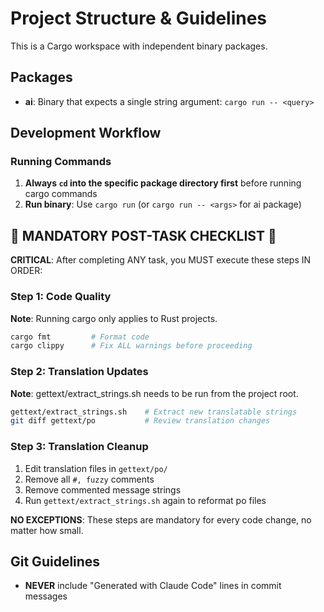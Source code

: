 # Project Structure & Guidelines

This is a Cargo workspace with independent binary packages.

## Packages

- **ai**: Binary that expects a single string argument: `cargo run -- <query>`

## Development Workflow

### Running Commands

1. **Always `cd` into the specific package directory first** before running
   cargo commands
2. **Run binary**: Use `cargo run` (or `cargo run -- <args>` for ai package)

## 🚨 MANDATORY POST-TASK CHECKLIST 🚨

**CRITICAL**: After completing ANY task, you MUST execute these steps IN ORDER:

### Step 1: Code Quality

**Note**: Running cargo only applies to Rust projects.

```bash
cargo fmt         # Format code
cargo clippy      # Fix ALL warnings before proceeding
```

### Step 2: Translation Updates

**Note**: gettext/extract_strings.sh needs to be run from the project root.

```bash
gettext/extract_strings.sh    # Extract new translatable strings
git diff gettext/po           # Review translation changes
```

### Step 3: Translation Cleanup

1. Edit translation files in `gettext/po/`
2. Remove all `#, fuzzy` comments
3. Remove commented message strings
4. Run `gettext/extract_strings.sh` again to reformat po files

**NO EXCEPTIONS**: These steps are mandatory for every code change, no matter
how small.

## Git Guidelines

- **NEVER** include "Generated with Claude Code" lines in commit messages
